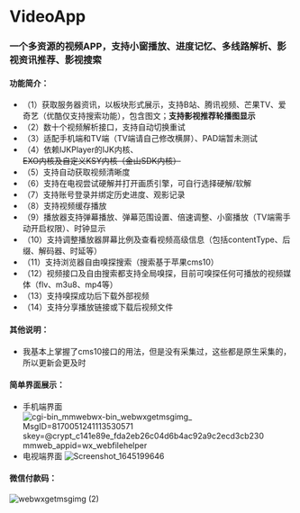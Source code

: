 # VideoApp
### 一个多资源的视频APP，支持小窗播放、进度记忆、多线路解析、影视资讯推荐、影视搜索

#### 功能简介：
- （1）获取服务器资讯，以板块形式展示，支持B站、腾讯视频、芒果TV、爱奇艺（优酷仅支持搜索功能），包含图文；**支持影视推荐轮播图显示**
- （2）数十个视频解析接口，支持自动切换重试
- （3）适配手机端和TV端（TV端请自己修改横屏）、PAD端暂未测试
- （4）依赖IJKPlayer的IJK内核、~~EXO内核及自定义KSY内核（金山SDK内核）~~
- （5）支持自动获取视频清晰度
- （6）支持在电视尝试硬解并打开画质引擎，可自行选择硬解/软解
- （7）支持账号登录并绑定历史进度、观影记录
- （8）支持视频缓存播放
- （9）播放器支持弹幕播放、弹幕范围设置、倍速调整、小窗播放（TV端需手动开启权限）、时钟显示
- （10）支持调整播放器屏幕比例及查看视频高级信息（包括contentType、后缀、解码器、时延等）
- （11）支持浏览器自由嗅探搜索（搜索基于苹果cms10）
- （12）视频接口及自由搜索都支持全局嗅探，目前可嗅探任何可播放的视频媒体（flv、m3u8、mp4等）
- （13）支持嗅探成功后下载外部视频
- （14）支持分享播放链接或下载后视频文件
#### 其他说明：
- 我基本上掌握了cms10接口的用法，但是没有采集过，这些都是原生采集的，所以更新会更及时
#### 简单界面展示：
- 手机端界面
![_cgi-bin_mmwebwx-bin_webwxgetmsgimg__ MsgID=8170051241113530571 skey=@crypt_c141e89e_fda2eb26c04d6b4ac92a9c2ecd3cb230 mmweb_appid=wx_webfilehelper](https://user-images.githubusercontent.com/51739006/154716250-0effcf89-c649-4a21-9e8f-f486719bbea5.jpeg)
- 电视端界面
![Screenshot_1645199646](https://user-images.githubusercontent.com/51739006/154716944-807caa57-b4ef-4d98-86ff-f11a5cfdc760.png)



#### 微信付款码：
![webwxgetmsgimg (2)](https://user-images.githubusercontent.com/51739006/154714311-1da24add-b149-482f-9bb0-94c65108de2a.jpeg)
